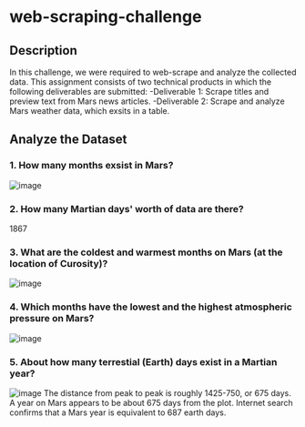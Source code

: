 # web-scraping-challenge

## Description

In this challenge, we were required to web-scrape and analyze the collected data. 
This assignment consists of two technical products in which the following deliverables are submitted:
-Deliverable 1: Scrape titles and preview text from Mars news articles.
-Deliverable 2: Scrape and analyze Mars weather data, which exsits in a table.

## Analyze the Dataset

### 1. How many months exsist in Mars?
![image](https://github.com/user-attachments/assets/ff82f91c-d4c6-4840-956e-a2b1dec2330c)

### 2. How many Martian days' worth of data are there?
1867

### 3. What are the coldest and warmest months on Mars (at the location of Curosity)?
![image](https://github.com/user-attachments/assets/6df08327-f928-4549-9a6a-0b5720109552)

### 4. Which months have the lowest and the highest atmospheric pressure on Mars?
![image](https://github.com/user-attachments/assets/6c463258-9ad3-446f-90b0-cc042992afda)

### 5. About how many terrestial (Earth) days exist in a Martian year?
![image](https://github.com/user-attachments/assets/230c4daa-3186-438d-91ba-032dca6f72f1)
The distance from peak to peak is roughly 1425-750, or 675 days. A year on Mars appears to be about 675 days from the plot. Internet search confirms that a Mars year is equivalent to 687 earth days.
